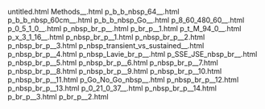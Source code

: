 untitled.html
Methods__.html
p_b_b_nbsp_64__.html
p_b_b_nbsp_60cm__.html
p_b_b_nbsp_Go__.html
p_8_60_480_60__.html
p_0_5_1_0__.html
p_nbsp_br_p__.html
p_br_p__1.html
p_t_M_94_0__.html
p_x_3_1_16__.html
p_nbsp_br_p__1.html
p_nbsp_br_p__2.html
p_nbsp_br_p__3.html
p_nbsp_transient_vs_sustained__.html
p_nbsp_br_p__4.html
p_nbsp_Lavie_br_p__.html
p_SSE_JSE_nbsp_br__.html
p_nbsp_br_p__5.html
p_nbsp_br_p__6.html
p_nbsp_br_p__7.html
p_nbsp_br_p__8.html
p_nbsp_br_p__9.html
p_nbsp_br_p__10.html
p_nbsp_br_p__11.html
p_Go_No_Go_nbsp__.html
p_nbsp_br_p__12.html
p_nbsp_br_p__13.html
p_0_21_0_37__.html
p_nbsp_br_p__14.html
p_br_p__3.html
p_br_p__2.html
